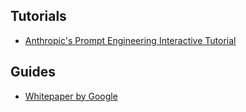 
## Tutorials

- [Anthropic's Prompt Engineering Interactive Tutorial](https://github.com/anthropics/prompt-eng-interactive-tutorial)

## Guides

- [Whitepaper by Google](https://www.kaggle.com/whitepaper-prompt-engineering)
